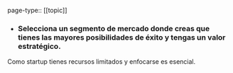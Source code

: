 page-type:: [[topic]]
- ### Selecciona un segmento de mercado donde creas que tienes las mayores posibilidades de éxito y tengas un valor estratégico.

Como startup tienes recursos limitados y enfocarse es esencial.



